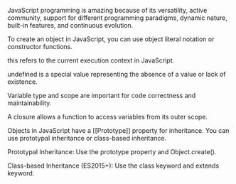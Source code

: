 JavaScript programming is amazing because of its versatility, active community, support for different programming paradigms, dynamic nature, built-in features, and continuous evolution.

To create an object in JavaScript, you can use object literal notation or constructor functions.

this refers to the current execution context in JavaScript.

undefined is a special value representing the absence of a value or lack of existence.

Variable type and scope are important for code correctness and maintainability.

A closure allows a function to access variables from its outer scope.

Objects in JavaScript have a [[Prototype]] property for inheritance. You can use prototypal inheritance or class-based inheritance.

Prototypal Inheritance: Use the prototype property and Object.create().

Class-based Inheritance (ES2015+): Use the class keyword and extends keyword.

